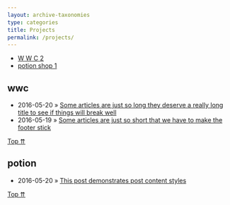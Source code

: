 ```yaml
---
layout: archive-taxonomies
type: categories
title: Projects
permalink: /projects/
---  
```

 
<div class="taxonomies-wrapper">
  <ul class="taxonomies"><li><a class="taxonomy" href="/projects/#wwc">
              <span>W W C</span>
              <span class="taxonomy-count">2</span>
            </a>
          </li><li><a class="taxonomy" href="/projects/#potion">
              <span>potion shop</span>
              <span class="taxonomy-count">1</span>
            </a>
          </li></ul>
</div>

<h2 id="misc">wwc</h2>
      <ul class="post-list-by-taxonomy"><li>
            <time datetime="">2016-05-20</time> &raquo; <a href="/misc/2016/05/20/super-long-article.html">Some articles are just so long they deserve a really long title to see if things will break well</a>
          </li><li>
            <time datetime="">2016-05-19</time> &raquo; <a href="/misc/2016/05/19/super-short-article.html">Some articles are just so short that we have to make the footer stick</a>
          </li></ul>
      <a href="#" onclick="backToTop()" class="back-to-top">Top &#8648;</a>
<h2 id="junk">potion</h2>
      <ul class="post-list-by-taxonomy"><li>
            <time datetime="">2016-05-20</time> &raquo; <a href="/projects/2023/09/11/potion.html">This post demonstrates post content styles</a>
          </li></ul>
      <a href="#" onclick="backToTop()" class="back-to-top">Top &#8648;</a><script>
        
![gif](potion.gif){: width="650px" height="400px"}  
[`github 바로가기`](https://github.com/three-team1/main/tree/main) 
- 초능력을 판매하는 쇼핑몰 '포션이었다' (2023.06 ~ 2023.07)
![gif](qna.gif){: width="650px" height="400px"}
- qna게시판
![gif](cart.gif){: width="650px" height="400px"} 
- 장바구니 & 결제페이지
![gif](payment.gif){: width="650px" height="400px"} 
- 결제

